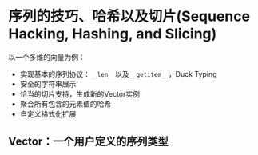 # 序列的技巧、哈希以及切片(Sequence Hacking, Hashing, and Slicing)

以一个多维的向量为例：

- 实现基本的序列协议：`__len__`以及`__getitem__`，Duck Typing
- 安全的字符串展示
- 恰当的切片支持，生成新的Vector实例
- 聚合所有包含的元素值的哈希
- 自定义格式化扩展

## Vector：一个用户定义的序列类型